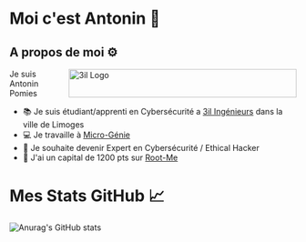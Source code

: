 # Moi c'est Antonin 👋

## A propos de moi ⚙️
<a href="https://www.3il-ingenieurs.fr/"><img src="https://upload.wikimedia.org/wikipedia/fr/d/d3/Logo_3iL_Ing%C3%A9nieurs.svg" align="right" margin-top="15px" width="400" height="50px" alt="3il Logo"></a>
Je suis Antonin Pomies<br>
 - 📚 Je suis étudiant/apprenti en Cybersécurité a <a href="https://www.3il-ingenieurs.fr/">3il Ingénieurs<a> dans la ville de Limoges
 - 💻 Je travaille à <a href="https://www.micro-genie.fr">Micro-Génie<a>
 - 📑 Je souhaite devenir Expert en Cybersécurité / Ethical Hacker
 - 🚩 J'ai un capital de 1200 pts sur <a href="https://www.root-me.org/HackMeSvP">Root-Me<a>

# Mes Stats GitHub 📈
![Anurag's GitHub stats](https://github-readme-stats.vercel.app/api?username=antoninpomies&show_icons=true&theme=tokyonight)
